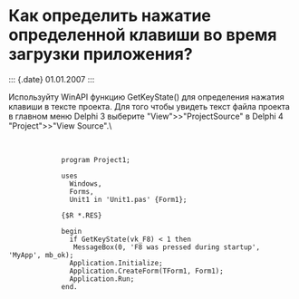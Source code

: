 Как определить нажатие определенной клавиши во время загрузки приложения?
=========================================================================

::: {.date}
01.01.2007
:::

Используйту WinAPI функцию GetKeyState() для определения нажатия клавиши
в тексте проекта. Для того чтобы увидеть текст файла проекта в главном
меню Delphi 3 выберите \"View\"\>\>\"ProjectSource\" в Delphi 4
\"Project\"\>\>\"View Source\".\

 

                 program Project1; 
     
                 uses 
                   Windows, 
                   Forms, 
                   Unit1 in 'Unit1.pas' {Form1}; 
     
                 {$R *.RES} 
     
                 begin 
                   if GetKeyState(vk_F8) < 1 then 
                    MessageBox(0, 'F8 was pressed during startup', 'MyApp', mb_ok); 
                   Application.Initialize; 
                   Application.CreateForm(TForm1, Form1); 
                   Application.Run; 
                 end. 
